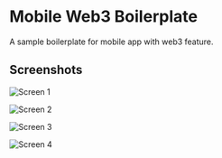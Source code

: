 # Mobile Web3 Boilerplate

A sample boilerplate for mobile app with web3 feature.

## Screenshots

![Screen 1](/screenshots/screenshot01.png)

![Screen 2](/screenshots/screenshot02.png)

![Screen 3](/screenshots/screenshot03.png)

![Screen 4](/screenshots/screenshot04.png)
